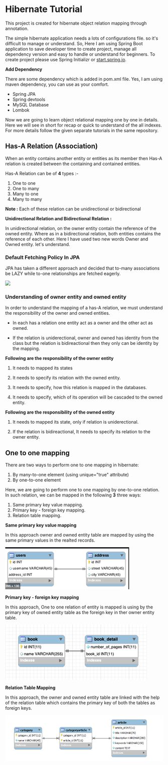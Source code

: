 # Hibernate Tutorial

This project is created for hibernate object relation mapping through annotation. 

The simple hibernate application needs a lots of configurations file. so it's difficult to manage or understand. So,
Here I am using Spring Boot application to save developer time to create project, manage all dependency version and easy to handle or understand for beginners. To create project please use Spring Initializr or [start.spring.io](https://start.spring.io/).

**Add Dependency**

There are some dependency which is added in pom.xml file. Yes, I am using maven dependency, you can use as your comfort.

* Spring JPA 
* Spring devtools
* MySQL Database
* Lombok

Now we are going to learn object relational mapping one by one in details. Here we will see in short for recap or quick to understand of the all indexes. For more details follow the given separate tutorials in the same repository.

## Has-A Relation (Association)

When an entity contains another entity or entities as its member then Has-A relation is created between the containing and contained entities.

Has-A Relation can be of **4** types :-

1. One to one
2. One to many
3. Many to one
4. Many to many

**Note :** Each of these relation can be unidirectional or bidirectional

**Unidirectional Relation and Bidirectional Relation :**

In unidirectional relation, on the owner entity contain the reference of the owned entity. Where as in a bidirectional relation, both entities contains the reference of each other. Here I have used two new words Owner and Owned entity. let's understand.

### Default Fetching Policy In JPA

JPA has taken a different approach and decided that to-many associations be LAZY while to-one relationships are fetched eagerly.

![](one-to-one/img/default_fetching_policy.png)

### Understanding of owner entity and owned entity

In order to understand the mapping of a has-A relation, we must understand the responsibility of the owner and owned entities.

* In each has a relation one entity act as a owner and the other act as owned.

* If the relation is uniderectional, owner and owned has identity from the class but the relation is bidireactional then they only can be identity by the mapping.

**Following are the responsibility of the owner entity**

1. It needs to mapped its states

2. It needs to specify its relation with the owned entity.

3. It needs to specify, how this relation is mapped in the databases.

4. It needs to specify, which of its operation will be cascaded to the owned entity. 

**Following are the responsibility of the owned entity**

1. It needs to mapped its state, only if relation is uniderectional.

2. If the relation is bidireactional, It needs to specify its relation to the owner entity.

## One to one mapping

There are two ways to perform one to one mapping in hibernate:

1. By many-to-one element (using unique="true" attribute)
2. By one-to-one element

Here, we are going to perform one to one mapping by one-to-one relation. In such relation, we can be mapped in the following **3** three ways:

1. Same primary key value mapping.
2. Primary key - foreign key mapping.
3. Relation table mapping.

**Same primary key value mapping**

In this approach owner and owned entity table are mapped by using the same primary values in the realted records.

![](one-to-one/img/onetoone-samePk.png)

**Primary key - foreign key mapping**

In this approach, One to one relation of entity is mapped is using  by the primary key of owned entity table as the foreign key in ther owner entity table.

![](one-to-one/img/ontoone-foreignKey.png)

**Relation Table Mapping**

In this approach, the owner and owned entity table are linked with the help of the relation table which contains the primary key of both the tables as foreign keys.

![](one-to-one/img/one-to-one_relation-table.png)

